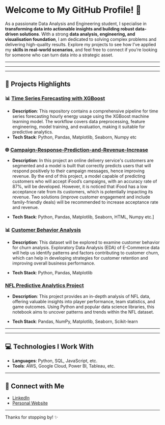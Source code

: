 # Welcome to My GitHub Profile! 👋

As a passionate Data Analysis and Engineering student, I specialise in **transforming data into actionable insights and building robust data-driven solutions**. With a strong **data analysis, engineering, and visualisation foundation**, I am dedicated to solving complex problems and delivering high-quality results. Explore my projects to see how I’ve applied my **skills in real-world scenarios**, and feel free to connect if you’re looking for someone who can turn data into a strategic asset.

---

---

---

## 🚀 Projects Highlights

### 📊 [Time Series Forecasting with XGBoost](https://github.com/Emmanuel-Chukwuma/time_series_prediction_for_energy_usage)
- **Description**: This repository contains a comprehensive pipeline for time series forecasting hourly energy usage using the XGBoost machine learning model. The workflow covers data preprocessing, feature engineering, model training, and evaluation, making it suitable for predictive analytics.
- **Tech Stack**: Python, Pandas, Matplotlib, Seaborn, Numpy etc


### 🌐 [Campaign-Response-Prediction-and-Revenue-Increase]([link-to-repo-or-demo](https://github.com/Emmanuel-Chukwuma/Campaign-Response-Prediction-and-Revenue-Increase/tree/main))
- **Description**: In this project an online delivery service's customers are segmented and a model is built that correctly predicts users that will respond positively to their campaign messages, hence improving revenue. By the end of this project, a model capable of predicting customers who will accept iFood’s campaigns, with an accuracy rate of 87%, will be developed. However, it is noticed that iFood has a low acceptance rate from its customers, which is potentially impacting its revenue. Two solutions (improve customer engagement and include family-friendly deals) will be recommended to increase acceptance rate and revenue.

- **Tech Stack**: Python, Pandas, Matplotlib, Seaborn, HTML, Numpy etc.]


### 📊 [Customer Behavior Analysis](https://github.com/Emmanuel-Chukwuma/customer_behaviour_analysis)
- **Description**: This dataset will be explored to examine customer behavior for churn analysis. Exploratory Data Analysis (EDA) of E-Commerce data will help us identify patterns and factors contributing to customer churn, which can help in developing strategies for customer retention and improving overall business performance.

- **Tech Stack**: Python, Pandas, Matplotlib

### [NFL Predictive Analytics Project](https://github.com/Emmanuel-Chukwuma/NFL_touchdown_prediction)
- **Description**: This project provides an in-depth analysis of NFL data, offering valuable insights into player performance, team statistics, and game outcomes. Using Python and popular data science libraries, this notebook aims to uncover patterns and trends within the NFL dataset.

- **Tech Stack**: Pandas, NumPy, Matplotlib, Seaborn, Scikit-learn
---
---

## 💻 Technologies I Work With
- **Languages**: Python, SQL, JavaScript, etc.
- **Tools**: AWS, Google Cloud, Power BI, Tableau, etc.



---

## 🤝 Connect with Me

- [LinkedIn](www.linkedin.com/in/emmanuel-chukwuma-9b393b226)
- [Personal Website]([https://yourwebsite.com](https://emmanuel-chukwuma.carrd.co/))

---

Thanks for stopping by! ✨
